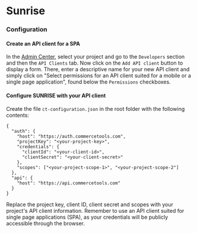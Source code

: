 # Sunrise

### Configuration


#### Create an API client for a SPA
In the [Admin Center](https://admin.commercetools.com/), select your project and go to the `Developers` section and then the `API Clients` tab. Now click on the `Add API client` button to display a form. There, enter a descriptive name for your new API client and simply click on "Select permissions for an API client suited for a mobile or a single page application", found below the `Permissions` checkboxes.  

#### Configure SUNRISE with your API client 

Create the file `ct-configuration.json` in the root folder with the following contents:
```
{
  "auth": {
    "host": "https://auth.commercetools.com",
    "projectKey": "<your-project-key>",
    "credentials": {
      "clientId": "<your-client-id>",
      "clientSecret": "<your-client-secret>"
    },
    "scopes": ["<your-project-scope-1>", "<your-project-scope-2"]
  },
  "api": {
    "host": "https://api.commercetools.com"
  }
}

```
Replace the project key, client ID, client secret and scopes with your project's API client information. Remember to use an API client suited for single page applications (SPA), as your credentials will be publicly accessible through the browser.